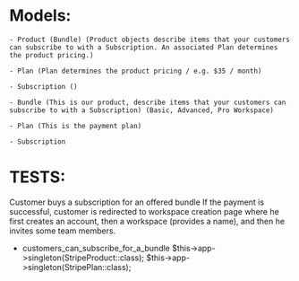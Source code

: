 # Models:
    - Product (Bundle) (Product objects describe items that your customers can subscribe to with a Subscription. An associated Plan determines the product pricing.)

    - Plan (Plan determines the product pricing / e.g. $35 / month)

    - Subscription ()

    - Bundle (This is our product, describe items that your customers can subscribe to with a Subscription) (Basic, Advanced, Pro Workspace)

    - Plan (This is the payment plan)
    
    - Subscription

# TESTS:

Customer buys a subscription for an offered bundle
If the payment is successful, customer is redirected to workspace creation page where he first creates an account, then a workspace (provides a name), and then he invites some team members.

- customers_can_subscribe_for_a_bundle
$this->app->singleton(StripeProduct::class);
$this->app->singleton(StripePlan::class);
